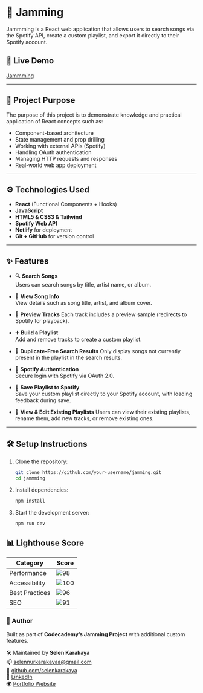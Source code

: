 # 🎵 Jamming

Jammming is a React web application that allows users to search songs via the Spotify API, create a custom playlist, and export it directly to their Spotify account.

## 🔗 Live Demo

[Jammming](https://spotifyapijamming.netlify.app)

---

## 📌 Project Purpose

The purpose of this project is to demonstrate knowledge and practical application of React concepts such as:

- Component-based architecture
- State management and prop drilling
- Working with external APIs (Spotify)
- Handling OAuth authentication
- Managing HTTP requests and responses
- Real-world web app deployment

---

## ⚙️ Technologies Used

- **React** (Functional Components + Hooks)
- **JavaScript**
- **HTML5 & CSS3 & Tailwind**
- **Spotify Web API**
- **Netlify** for deployment
- **Git + GitHub** for version control

---

## ✨ Features

- 🔍 **Search Songs**  
  Users can search songs by title, artist name, or album.

- 📄 **View Song Info**  
  View details such as song title, artist, and album cover.

- 🎵 **Preview Tracks**
  Each track includes a preview sample (redirects to Spotify for playback).

- ➕ **Build a Playlist**  
  Add and remove tracks to create a custom playlist.

- 🚫 **Duplicate-Free Search Results**
  Only display songs not currently present in the playlist in the search results.

- 🔐 **Spotify Authentication**  
  Secure login with Spotify via OAuth 2.0.

- 🚀 **Save Playlist to Spotify**  
  Save your custom playlist directly to your Spotify account, with loading feedback during save.

- 📁 **View & Edit Existing Playlists**
  Users can view their existing playlists, rename them, add new tracks, or remove existing ones.

---

## 🛠 Setup Instructions

1. Clone the repository:
   ```bash
   git clone https://github.com/your-username/jamming.git
   cd jammming
   ```
2. Install dependencies:
   ```bash
   npm install
   ```
3. Start the development server:
   ```bash
   npm run dev
   ```

## 📊 Lighthouse Score

| Category       | Score                                                                 |
| -------------- | --------------------------------------------------------------------- |
| Performance    | ![98](https://img.shields.io/badge/Performance-98%25-brightgreen)     |
| Accessibility  | ![100](https://img.shields.io/badge/Accessibility-100%25-brightgreen) |
| Best Practices | ![96](https://img.shields.io/badge/Best_Practices-100%25-brightgreen) |
| SEO            | ![91](https://img.shields.io/badge/SEO-90%25-yellow)                  |

### 👤 Author

Built as part of **Codecademy’s Jamming Project** with additional custom features.

🛠 Maintained by **Selen Karakaya**  
📫 [selennurkarakayaa@gmail.com](mailto:selennurkarakayaa@gmail.com)  
🐙 [github.com/selenkarakaya](https://github.com/selenkarakaya)  
📌 [LinkedIn](https://www.linkedin.com/in/selenkarakaya/)  
🌍 [Portfolio Website](https://selenkarakaya.netlify.app/)
